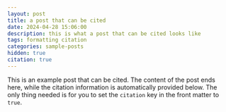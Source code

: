 ```yaml
---
layout: post
title: a post that can be cited
date: 2024-04-28 15:06:00
description: this is what a post that can be cited looks like
tags: formatting citation
categories: sample-posts
hidden: true
citation: true
---
```


This is an example post that can be cited. The content of the post ends here, while the citation information is automatically provided below. The only thing needed is for you to set the `citation` key in the front matter to `true`.
